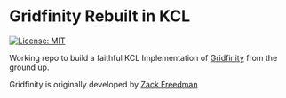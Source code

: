 # Gridfinity Rebuilt in KCL

[![License: MIT](https://img.shields.io/badge/License-MIT-yellow.svg)](https://opensource.org/licenses/MIT)

Working repo to build a faithful KCL Implementation of [Gridfinity](https://www.youtube.com/watch?v=ra_9zU-mnl8) from the ground up. 

Gridfinity is originally developed by [Zack Freedman](https://www.youtube.com/c/ZackFreedman/about)
